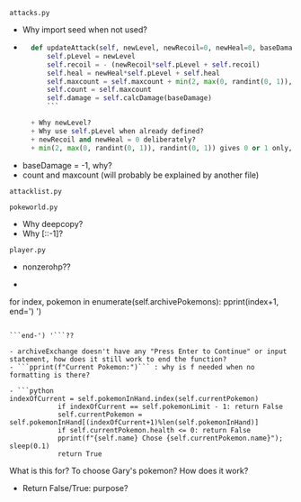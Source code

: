 ```attacks.py```

- Why import seed when not used?
- ```python
	def updateAttack(self, newLevel, newRecoil=0, newHeal=0, baseDamage=-1):
        self.pLevel = newLevel
        self.recoil = - (newRecoil*self.pLevel + self.recoil)
        self.heal = newHeal*self.pLevel + self.heal
        self.maxcount = self.maxcount + min(2, max(0, randint(0, 1)), randint(0, 1))
        self.count = self.maxcount
        self.damage = self.calcDamage(baseDamage)
        ```

    + Why newLevel?
    + Why use self.pLevel when already defined?
    + newRecoil and newHeal = 0 deliberately?
    + min(2, max(0, randint(0, 1)), randint(0, 1)) gives 0 or 1 only, replace it with randint(0, 1) 

- baseDamage = -1, why?
- count and maxcount (will probably be explained by another file)


```attacklist.py```

```pokeworld.py```

- Why deepcopy?
- Why [::-1]?


```player.py```

- nonzerohp??
- ```python
for index, pokemon in enumerate(self.archivePokemons):
                pprint(index+1, end=') ')
```

```end-') '```??

- archiveExchange doesn't have any "Press Enter to Continue" or input statement, how does it still work to end the function?
- ```pprint(f"Current Pokemon:")``` : why is f needed when no formatting is there?

- ```python
indexOfCurrent = self.pokemonInHand.index(self.currentPokemon)
            if indexOfCurrent == self.pokemonLimit - 1: return False            
            self.currentPokemon = self.pokemonInHand[(indexOfCurrent+1)%len(self.pokemonInHand)]
            if self.currentPokemon.health <= 0: return False
            pprint(f"{self.name} Chose {self.currentPokemon.name}"); sleep(0.1)
            return True   
```

What is this for? To choose Gary's pokemon? How does it work?

- Return False/True: purpose?
